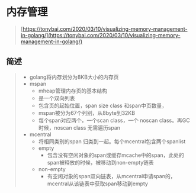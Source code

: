 # 内存管理

> [https://tonybai.com/2020/03/10/visualizing-memory-management-in-golang/](https://tonybai.com/2020/03/10/visualizing-memory-management-in-golang/)

## 简述

> * golang将内存划分为8KB大小的内存页
> * mspan
>   * mheap管理内存页的基本结构
>   * 是一个双向列表
>   * 包含页的起始位置，span size class 和span中页数量，
>   * mspan被分为67个列别，从8byte到32KB
>   * 每个span对应两个，一个scan class，一个 noscan class。再GC时候，noscan class 无需遍历span
> * mcentral
>   * 将相同类别的span 归类到一起。每个mcentral包含两个spanlist
>   * empty
>     * 包含没有空闲对象的span或缓存mcache中的span，此处的span被释放的时候，被移动到non-empty链表
>   * non-empty
>     * 有空闲对象的span双向链表，从mcentral申请span的，mcentral从该链表中获取span移动到empty



